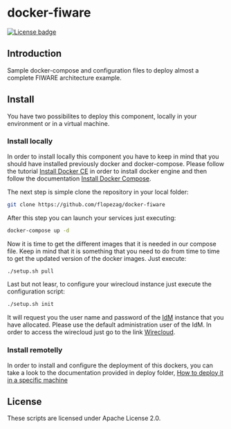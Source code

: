 # docker-fiware

[![License badge](https://img.shields.io/badge/license-Apache_2.0-blue.svg)](https://opensource.org/licenses/Apache-2.0)

## Introduction

Sample docker-compose and configuration files to deploy almost a complete FIWARE architecture example.

## Install

You have two possibilites to deploy this component, locally in your environment or in a virtual machine.

### Install locally

In order to install locally this component you have to keep in mind that you should have installed previously
docker and docker-compose. Please follow the tutorial [Install Docker CE](https://docs.docker.com/install/) in
order to install docker engine and then follow the documentation [Install Docker Compose](https://docs.docker.com/compose/install/).

The next step is simple clone the repository in your local folder:

```bash
git clone https://github.com/flopezag/docker-fiware
```

After this step you can launch your services just executing:

```bash
docker-compose up -d
```

Now it is time to get the different images that it is needed in our compose file. Keep in mind that
it is something that you need to do from time to time to get the updated version of the docker images.
Just execute:

```bash
./setup.sh pull
```

Last but not leasr, to configure your wirecloud instance just execute the configuration script:

```bash
./setup.sh init
```

It will request you the user name and password of the [IdM](http://127.0.0.1:3000) instance that you have allocated.
Please use the default administration user of the IdM. In order to access the wirecloud just go to the link
[Wirecloud](http://127.0.0.1).

### Install remotelly

In order to install and configure the deployment of this dockers, you can take a look to the documentation provided in
deploy folder, [How to deploy it in a specific machine](deploy/README.md)

## License

These scripts are licensed under Apache License 2.0.
